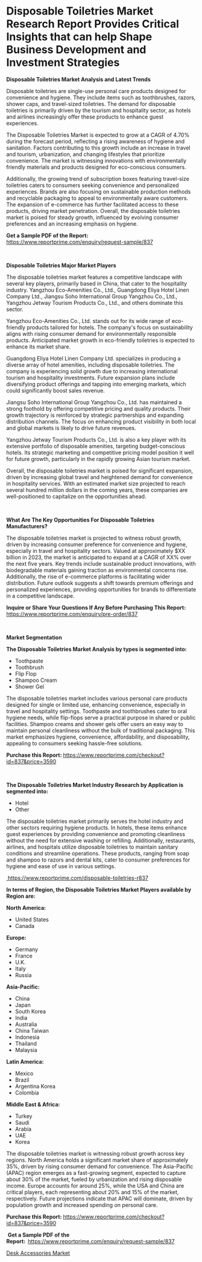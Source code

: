 <p><h1>Disposable Toiletries Market Research Report Provides Critical Insights that can help Shape Business Development and Investment Strategies</h1></p><p><strong>Disposable Toiletries Market Analysis and Latest Trends</strong></p>
<p><p>Disposable toiletries are single-use personal care products designed for convenience and hygiene. They include items such as toothbrushes, razors, shower caps, and travel-sized toiletries. The demand for disposable toiletries is primarily driven by the tourism and hospitality sector, as hotels and airlines increasingly offer these products to enhance guest experiences. </p><p>The Disposable Toiletries Market is expected to grow at a CAGR of 4.70% during the forecast period, reflecting a rising awareness of hygiene and sanitation. Factors contributing to this growth include an increase in travel and tourism, urbanization, and changing lifestyles that prioritize convenience. The market is witnessing innovations with environmentally friendly materials and products designed for eco-conscious consumers. </p><p>Additionally, the growing trend of subscription boxes featuring travel-size toiletries caters to consumers seeking convenience and personalized experiences. Brands are also focusing on sustainable production methods and recyclable packaging to appeal to environmentally aware customers. The expansion of e-commerce has further facilitated access to these products, driving market penetration. Overall, the disposable toiletries market is poised for steady growth, influenced by evolving consumer preferences and an increasing emphasis on hygiene.</p></p>
<p><strong>Get a Sample PDF of the Report:&nbsp;</strong> <a href="https://www.reportprime.com/enquiry/request-sample/837?utm_campaign=2283&utm_medium=2&utm_source=Github&utm_content=ia&utm_term=18032025&utm_id=disposable-toiletries">https://www.reportprime.com/enquiry/request-sample/837</a></p>
<p>&nbsp;</p>
<p><strong>Disposable Toiletries Major Market Players</strong></p>
<p><p>The disposable toiletries market features a competitive landscape with several key players, primarily based in China, that cater to the hospitality industry. Yangzhou Eco-Amenities Co., Ltd., Guangdong Eliya Hotel Linen Company Ltd., Jiangsu Soho International Group Yangzhou Co., Ltd., Yangzhou Jetway Tourism Products Co., Ltd., and others dominate this sector.</p><p>Yangzhou Eco-Amenities Co., Ltd. stands out for its wide range of eco-friendly products tailored for hotels. The company's focus on sustainability aligns with rising consumer demand for environmentally responsible products. Anticipated market growth in eco-friendly toiletries is expected to enhance its market share.</p><p>Guangdong Eliya Hotel Linen Company Ltd. specializes in producing a diverse array of hotel amenities, including disposable toiletries. The company is experiencing solid growth due to increasing international tourism and hospitality investments. Future expansion plans include diversifying product offerings and tapping into emerging markets, which could significantly boost sales revenue.</p><p>Jiangsu Soho International Group Yangzhou Co., Ltd. has maintained a strong foothold by offering competitive pricing and quality products. Their growth trajectory is reinforced by strategic partnerships and expanding distribution channels. The focus on enhancing product visibility in both local and global markets is likely to drive future revenues.</p><p>Yangzhou Jetway Tourism Products Co., Ltd. is also a key player with its extensive portfolio of disposable amenities, targeting budget-conscious hotels. Its strategic marketing and competitive pricing model position it well for future growth, particularly in the rapidly growing Asian tourism market.</p><p>Overall, the disposable toiletries market is poised for significant expansion, driven by increasing global travel and heightened demand for convenience in hospitality services. With an estimated market size projected to reach several hundred million dollars in the coming years, these companies are well-positioned to capitalize on the opportunities ahead.</p></p>
<p>&nbsp;</p>
<p><strong>What Are The Key Opportunities For Disposable Toiletries Manufacturers?</strong></p>
<p><p>The disposable toiletries market is projected to witness robust growth, driven by increasing consumer preference for convenience and hygiene, especially in travel and hospitality sectors. Valued at approximately $XX billion in 2023, the market is anticipated to expand at a CAGR of XX% over the next five years. Key trends include sustainable product innovations, with biodegradable materials gaining traction as environmental concerns rise. Additionally, the rise of e-commerce platforms is facilitating wider distribution. Future outlook suggests a shift towards premium offerings and personalized experiences, providing opportunities for brands to differentiate in a competitive landscape.</p></p>
<p><strong>Inquire or Share Your Questions If Any Before Purchasing This Report:</strong> <a href="https://www.reportprime.com/enquiry/pre-order/837?utm_campaign=2283&utm_medium=2&utm_source=Github&utm_content=ia&utm_term=18032025&utm_id=disposable-toiletries">https://www.reportprime.com/enquiry/pre-order/837</a></p>
<p>&nbsp;</p>
<p><strong>Market Segmentation</strong></p>
<p><strong>The Disposable Toiletries Market Analysis by types is segmented into:</strong></p>
<p><ul><li>Toothpaste</li><li>Toothbrush</li><li>Flip Flop</li><li>Shampoo Cream</li><li>Shower Gel</li></ul></p>
<p><p>The disposable toiletries market includes various personal care products designed for single or limited use, enhancing convenience, especially in travel and hospitality settings. Toothpaste and toothbrushes cater to oral hygiene needs, while flip-flops serve a practical purpose in shared or public facilities. Shampoo creams and shower gels offer users an easy way to maintain personal cleanliness without the bulk of traditional packaging. This market emphasizes hygiene, convenience, affordability, and disposability, appealing to consumers seeking hassle-free solutions.</p></p>
<p><strong>Purchase this Report:&nbsp;</strong><a href="https://www.reportprime.com/checkout?id=837&price=3590&utm_campaign=2283&utm_medium=2&utm_source=Github&utm_content=ia&utm_term=18032025&utm_id=disposable-toiletries">https://www.reportprime.com/checkout?id=837&price=3590</a></p>
<p>&nbsp;</p>
<p><strong>The Disposable Toiletries Market Industry Research by Application is segmented into:</strong></p>
<p><ul><li>Hotel</li><li>Other</li></ul></p>
<p><p>The disposable toiletries market primarily serves the hotel industry and other sectors requiring hygiene products. In hotels, these items enhance guest experiences by providing convenience and promoting cleanliness without the need for extensive washing or refilling. Additionally, restaurants, airlines, and hospitals utilize disposable toiletries to maintain sanitary conditions and streamline operations. These products, ranging from soap and shampoo to razors and dental kits, cater to consumer preferences for hygiene and ease of use in various settings.</p></p>
<p><a href="https://www.reportprime.com/disposable-toiletries-r837?utm_campaign=2283&utm_medium=2&utm_source=Github&utm_content=ia&utm_term=18032025&utm_id=disposable-toiletries">&nbsp;https://www.reportprime.com/disposable-toiletries-r837</a></p>
<p><strong>In terms of Region, the Disposable Toiletries Market Players available by Region are:</strong></p>
<p>
    <p> <strong> North America: </strong>
        <ul>
            <li>United States</li>
            <li>Canada</li>
        </ul>
        </p> 
    <p> <strong> Europe: </strong>
        <ul>
            <li>Germany</li>
            <li>France</li>
            <li>U.K.</li>
            <li>Italy</li>
            <li>Russia</li>
        </ul>
        </p> 
    <p> <strong> Asia-Pacific: </strong>
        <ul>
            <li>China</li>
            <li>Japan</li>
            <li>South Korea</li>
            <li>India</li>
            <li>Australia</li>
            <li>China Taiwan</li>
            <li>Indonesia</li>
            <li>Thailand</li>
            <li>Malaysia</li>
        </ul>
        </p> 
    <p> <strong> Latin America: </strong>
        <ul>
            <li>Mexico</li>
            <li>Brazil</li>
            <li>Argentina Korea</li>
            <li>Colombia</li>
        </ul>
        </p> 
    <p> <strong> Middle East & Africa: </strong>
        <ul>
            <li>Turkey</li>
            <li>Saudi</li>
            <li>Arabia</li>
            <li>UAE</li>
            <li>Korea</li>
        </ul>
    </p>
    </p>
<p><p>The disposable toiletries market is witnessing robust growth across key regions. North America holds a significant market share of approximately 35%, driven by rising consumer demand for convenience. The Asia-Pacific (APAC) region emerges as a fast-growing segment, expected to capture about 30% of the market, fueled by urbanization and rising disposable income. Europe accounts for around 25%, while the USA and China are critical players, each representing about 20% and 15% of the market, respectively. Future projections indicate that APAC will dominate, driven by population growth and increased spending on personal care.</p></p>
<p><strong>Purchase this Report: </strong><a href="https://www.reportprime.com/checkout?id=837&price=3590&utm_campaign=2283&utm_medium=2&utm_source=Github&utm_content=ia&utm_term=18032025&utm_id=disposable-toiletries">https://www.reportprime.com/checkout?id=837&price=3590</a></p>
<p>&nbsp;<strong>Get a Sample PDF of the Report:&nbsp;&nbsp;</strong><a href="https://www.reportprime.com/enquiry/request-sample/837?utm_campaign=2283&utm_medium=2&utm_source=Github&utm_content=ia&utm_term=18032025&utm_id=disposable-toiletries">https://www.reportprime.com/enquiry/request-sample/837</a></p>
<p><strong></strong></p>
<p><p><a href="https://github.com/mcfred89/Market-Research-Report-List-1/blob/main/desk-accessories-market.md?utm_campaign=2283&utm_medium=2&utm_source=Github&utm_content=ia&utm_term=18032025&utm_id=disposable-toiletries">Desk Accessories Market</a></p></p>